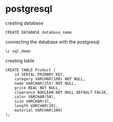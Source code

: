 # postgresql

creating database

```postgresql
CREATE DATABASE database_name
```
connecting the database with the postgresql

```postgresql
\c sql_demo
```

creating table

```postgresql
CREATE TABLE Product (
    id SERIAL PRIMARY KEY,
    category VARCHAR(100) NOT NULL,
    name VARCHAR(255) NOT NULL,
    price REAL NOT NULL,
    clearance BOOLEAN NOT NULL DEFAULT FALSE,
    color VARCHAR(50),
    size VARCHAR(3),
    length VARCHAR(20),
    material VARCHAR(100)
);
```
